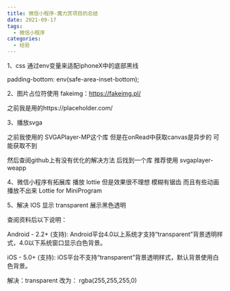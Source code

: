 ```yaml
---
title: 微信小程序-魔力赏项目的总结
date: 2021-09-17
tags:
  - 微信小程序
categories:
  - 经验
---
```


1、css 通过env变量来适配iphoneX中的底部黑线

padding-bottom: env(safe-area-inset-bottom);


2、图片占位符使用  fakeimg：https://fakeimg.pl/ 

之前我是用的https://placeholder.com/

3、播放svga

之前我使用的 SVGAPlayer-MP这个库 但是在onRead中获取canvas是异步的 可能获取不到 

然后查阅github上有没有优化的解决方法 后找到一个库  推荐使用  svgaplayer-weapp 

4、微信小程序有拓展库 播放 lottie 但是效果很不理想 模糊有锯齿 而且有些动画播放不出来 Lottie for MiniProgram

5、解决 IOS 显示 transparent 展示黑色透明

查阅资料后以下说明：

Android - 2.2+ (支持): Android平台4.0以上系统才支持“transparent”背景透明样式，4.0以下系统窗口显示白色背景。

iOS - 5.0+ (支持): iOS平台不支持“transparent”背景透明样式，默认背景使用白色背景。

解决：transparent 改为： rgba(255,255,255,0)






